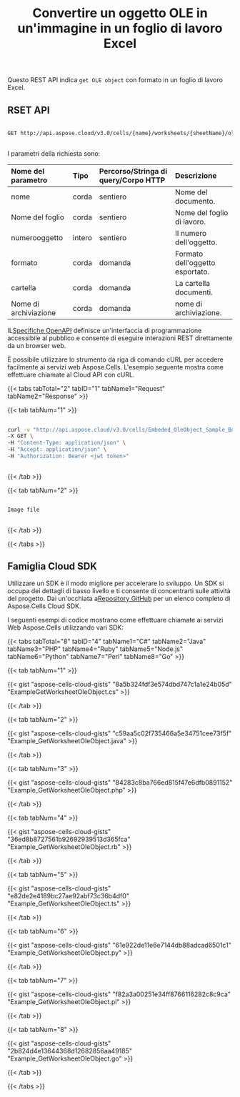 ﻿---
title: Convertire un oggetto OLE in un'immagine in un foglio di lavoro Excel
second_title: Aspose.Cells Cloud Documen
linktitle: Conversione
type: docs
url: /it/oleobjects/convert/
aliases: [/convert-oleobject-to-image/]
keywords: Convert an OLE object to image in an Excel worksheet
description: Aspose.Cells Cloud REST API supporta la conversione di un oggetto OLE in un'immagine in un foglio di lavoro Excel. L'SDK supporta diversi linguaggi di sviluppo, tra cui Android, C#, Go, Java, NodeJS, Perl, PHP, Python, Ruby e Swift.
weight: 40
kwords: Excel, Office Cloud, REST API, Foglio di calcolo, PDF, CSV, Json, Markdown, Converti oggetto OLE in immagine in un foglio di lavoro Excel
---
Questo REST API indica `get OLE object` con formato in un foglio di lavoro Excel.

## RSET API

```bash
 
GET http://api.aspose.cloud/v3.0/cells/{name}/worksheets/{sheetName}/oleobjects/{objectNumber}?format={format}
 
```

I parametri della richiesta sono:

| Nome del parametro| Tipo| Percorso/Stringa di query/Corpo HTTP|Descrizione|
|:- |:- |:- |:- |
| nome| corda| sentiero| Nome del documento.|
| Nome del foglio| corda| sentiero| Nome del foglio di lavoro.|
| numerooggetto| intero| sentiero| Il numero dell'oggetto.|
| formato| corda| domanda| Formato dell'oggetto esportato.|
| cartella| corda| domanda| La cartella documenti.|
| Nome di archiviazione| corda| domanda| nome di archiviazione.|

 IL[Specifiche OpenAPI](https://apireference.aspose.cloud/cells/#/OleObjects/GetWorksheetOleObject) definisce un'interfaccia di programmazione accessibile al pubblico e consente di eseguire interazioni REST direttamente da un browser web.

È possibile utilizzare lo strumento da riga di comando cURL per accedere facilmente ai servizi web Aspose.Cells. L'esempio seguente mostra come effettuare chiamate al Cloud API con cURL.

{{< tabs tabTotal="2" tabID="1" tabName1="Request" tabName2="Response" >}}

{{< tab tabNum="1" >}}

```bash
 
curl -v "http://api.aspose.cloud/v3.0/cells/Embeded_OleObject_Sample_Book1.xlsx/worksheets/Sheet1/oleobjects/0?format=png" \
-X GET \
-H "Content-Type: application/json" \
-H "Accept: application/json" \
-H "Authorization: Bearer <jwt token>"
 
```

{{< /tab >}}

{{< tab tabNum="2" >}}

```bash

Image file
 
```

{{< /tab >}}

{{< /tabs >}}

## Famiglia Cloud SDK

 Utilizzare un SDK è il modo migliore per accelerare lo sviluppo. Un SDK si occupa dei dettagli di basso livello e ti consente di concentrarti sulle attività del progetto. Dai un'occhiata a[Repository GitHub](https://github.com/aspose-cells-cloud) per un elenco completo di Aspose.Cells Cloud SDK.

I seguenti esempi di codice mostrano come effettuare chiamate ai servizi Web Aspose.Cells utilizzando vari SDK:

{{< tabs tabTotal="8" tabID="4" tabName1="C#" tabName2="Java" tabName3="PHP" tabName4="Ruby" tabName5="Node.js" tabName6="Python" tabName7="Perl" tabName8="Go" >}}

{{< tab tabNum="1" >}}

{{< gist "aspose-cells-cloud-gists" "8a5b324fdf3e574dbd747c1a1e24b05d" "ExampleGetWorksheetOleObject.cs" >}}

{{< /tab >}}

{{< tab tabNum="2" >}}

{{< gist "aspose-cells-cloud-gists" "c59aa5c02f735466a5e34751cee73f5f" "Example_GetWorksheetOleObject.java" >}}

{{< /tab >}}

{{< tab tabNum="3" >}}

{{< gist "aspose-cells-cloud-gists" "84283c8ba766ed815f47e6dfb0891152" "Example_GetWorksheetOleObject.php" >}}

{{< /tab >}}

{{< tab tabNum="4" >}}

{{< gist "aspose-cells-cloud-gists" "36ed8b8727561b92692939513d365fca" "Example_GetWorksheetOleObject.rb" >}}

{{< /tab >}}

{{< tab tabNum="5" >}}

{{< gist "aspose-cells-cloud-gists" "e82de2e4189bc27ae92abf73c36b4df0" "Example_GetWorksheetOleObject.ts" >}}

{{< /tab >}}

{{< tab tabNum="6" >}}

{{< gist "aspose-cells-cloud-gists" "61e922de11e6e7144db88adcad6501c1" "Example_GetWorksheetOleObject.py" >}}

{{< /tab >}}

{{< tab tabNum="7" >}}

{{< gist "aspose-cells-cloud-gists" "f82a3a00251e34ff8766116282c8c9ca" "Example_GetWorksheetOleObject.pl" >}}

{{< /tab >}}

{{< tab tabNum="8" >}}

{{< gist "aspose-cells-cloud-gists" "2b824d4e13644368d12682856aa49185" "Example_GetWorksheetOleObject.go" >}}

{{< /tab >}}

{{< /tabs >}}
